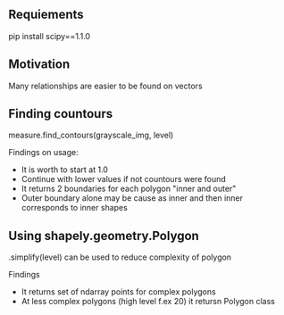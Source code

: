 ## Requiements

pip install scipy==1.1.0

## Motivation
Many relationships are easier to be found on vectors


## Finding countours


measure.find_contours(grayscale_img, level)

Findings on usage:
* It is worth to start at 1.0
* Continue with lower values if not countours were found
* It returns 2 boundaries for each polygon "inner and outer"
* Outer boundary alone may be cause as inner and then inner corresponds to inner shapes



## Using shapely.geometry.Polygon

.simplify(level) can be used to reduce complexity of polygon

Findings
* It returns set of ndarray points for complex polygons
* At less complex polygons (high level f.ex 20) it retursn Polygon class
